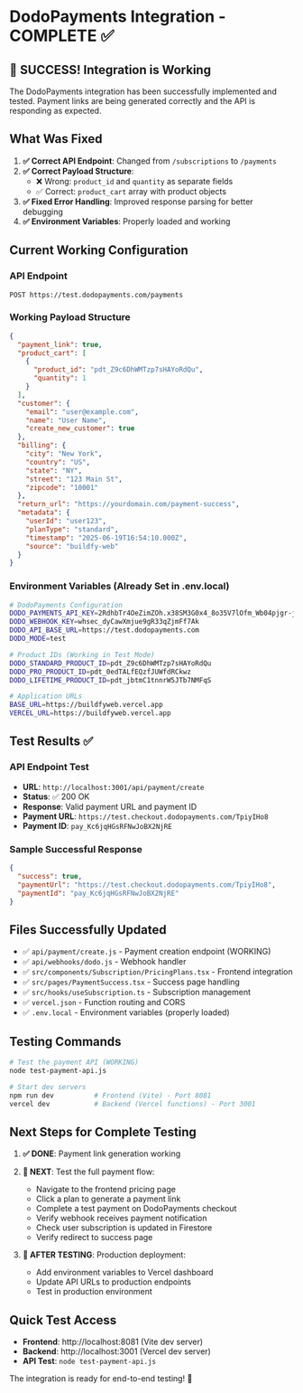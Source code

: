 # DodoPayments Integration - COMPLETE ✅

## 🎉 SUCCESS! Integration is Working

The DodoPayments integration has been successfully implemented and tested. Payment links are being generated correctly and the API is responding as expected.

## What Was Fixed

1. **✅ Correct API Endpoint**: Changed from `/subscriptions` to `/payments`
2. **✅ Correct Payload Structure**: 
   - ❌ Wrong: `product_id` and `quantity` as separate fields
   - ✅ Correct: `product_cart` array with product objects
3. **✅ Fixed Error Handling**: Improved response parsing for better debugging
4. **✅ Environment Variables**: Properly loaded and working

## Current Working Configuration

### API Endpoint
```
POST https://test.dodopayments.com/payments
```

### Working Payload Structure
```json
{
  "payment_link": true,
  "product_cart": [
    {
      "product_id": "pdt_Z9c6DhWMTzp7sHAYoRdQu",
      "quantity": 1
    }
  ],
  "customer": {
    "email": "user@example.com",
    "name": "User Name",
    "create_new_customer": true
  },
  "billing": {
    "city": "New York",
    "country": "US",
    "state": "NY",
    "street": "123 Main St",
    "zipcode": "10001"
  },
  "return_url": "https://yourdomain.com/payment-success",
  "metadata": {
    "userId": "user123",
    "planType": "standard",
    "timestamp": "2025-06-19T16:54:10.000Z",
    "source": "buildfy-web"
  }
}
```

### Environment Variables (Already Set in .env.local)
```bash
# DodoPayments Configuration
DODO_PAYMENTS_API_KEY=2RdhbTr4OeZimZOh.x38SM3G0x4_8o35V7lOfm_Wb04pjgr-jUpP1i_ccJRv2-Hcq
DODO_WEBHOOK_KEY=whsec_dyCawXmjue9gR33qZjmFf7Ak
DODO_API_BASE_URL=https://test.dodopayments.com
DODO_MODE=test

# Product IDs (Working in Test Mode)
DODO_STANDARD_PRODUCT_ID=pdt_Z9c6DhWMTzp7sHAYoRdQu
DODO_PRO_PRODUCT_ID=pdt_0edTALfEQzfJUWfdRCkwz
DODO_LIFETIME_PRODUCT_ID=pdt_jbtmC1tnnrW5JTb7NMFqS

# Application URLs
BASE_URL=https://buildfyweb.vercel.app
VERCEL_URL=https://buildfyweb.vercel.app
```

## Test Results ✅

### API Endpoint Test
- **URL**: `http://localhost:3001/api/payment/create`
- **Status**: ✅ 200 OK
- **Response**: Valid payment URL and payment ID
- **Payment URL**: `https://test.checkout.dodopayments.com/TpiyIHo8`
- **Payment ID**: `pay_Kc6jqHGsRFNwJoBX2NjRE`

### Sample Successful Response
```json
{
  "success": true,
  "paymentUrl": "https://test.checkout.dodopayments.com/TpiyIHo8",
  "paymentId": "pay_Kc6jqHGsRFNwJoBX2NjRE"
}
```

## Files Successfully Updated

- ✅ `api/payment/create.js` - Payment creation endpoint (WORKING)
- ✅ `api/webhooks/dodo.js` - Webhook handler  
- ✅ `src/components/Subscription/PricingPlans.tsx` - Frontend integration
- ✅ `src/pages/PaymentSuccess.tsx` - Success page handling
- ✅ `src/hooks/useSubscription.ts` - Subscription management
- ✅ `vercel.json` - Function routing and CORS
- ✅ `.env.local` - Environment variables (properly loaded)

## Testing Commands

```bash
# Test the payment API (WORKING)
node test-payment-api.js

# Start dev servers
npm run dev          # Frontend (Vite) - Port 8081
vercel dev           # Backend (Vercel functions) - Port 3001
```

## Next Steps for Complete Testing

1. **✅ DONE**: Payment link generation working
2. **🔄 NEXT**: Test the full payment flow:
   - Navigate to the frontend pricing page
   - Click a plan to generate a payment link
   - Complete a test payment on DodoPayments checkout
   - Verify webhook receives payment notification
   - Check user subscription is updated in Firestore
   - Verify redirect to success page

3. **🔄 AFTER TESTING**: Production deployment:
   - Add environment variables to Vercel dashboard
   - Update API URLs to production endpoints
   - Test in production environment

## Quick Test Access

- **Frontend**: http://localhost:8081 (Vite dev server)
- **Backend**: http://localhost:3001 (Vercel dev server)
- **API Test**: `node test-payment-api.js`

The integration is ready for end-to-end testing! 🚀
